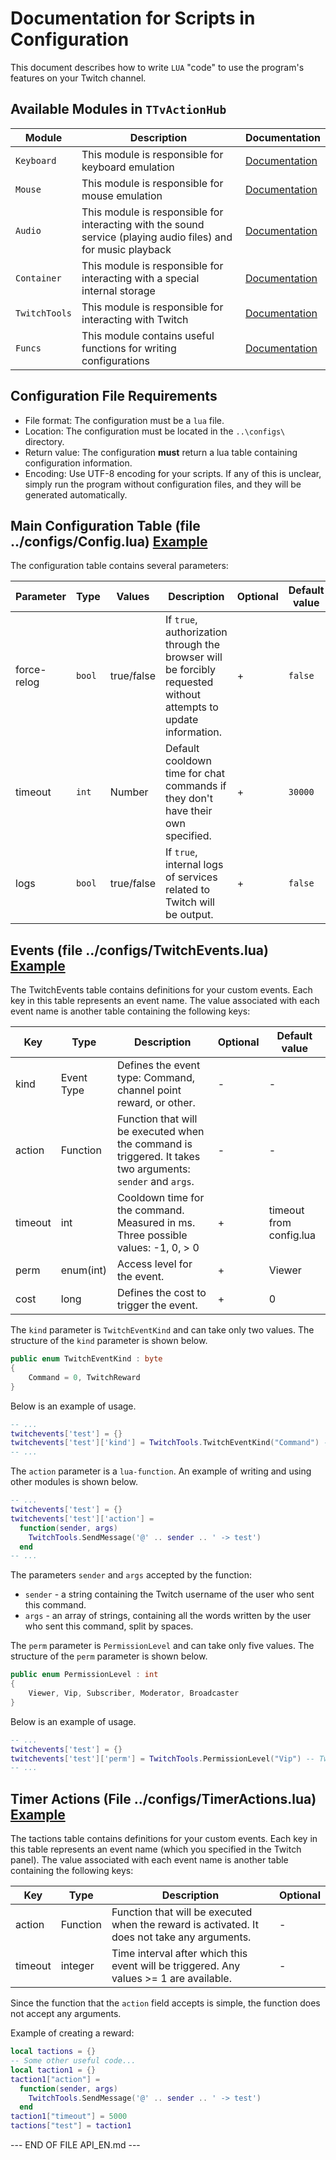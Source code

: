 # Documentation for Scripts in Configuration

This document describes how to write `LUA` "code" to use the program's features on your Twitch channel.

## Available Modules in `TTvActionHub`

| Module        | Description                                                                                                    | Documentation                           |
|---------------|----------------------------------------------------------------------------------------------------------------|-----------------------------------------|
| `Keyboard`    | This module is responsible for keyboard emulation                                                              | [Documentation](API/ENG/Keyboard.md)    |
| `Mouse`       | This module is responsible for mouse emulation                                                                 | [Documentation](API/ENG/Mouse.md)       |
| `Audio`       | This module is responsible for interacting with the sound service (playing audio files) and for music playback | [Documentation](API/ENG/Audio.md)       |
| `Container`   | This module is responsible for interacting with a special internal storage                                     | [Documentation](API/ENG/Container.md)   |
| `TwitchTools` | This module is responsible for interacting with Twitch                                                         | [Documentation](API/ENG/TwitchTools.md) |
| `Funcs`       | This module contains useful functions for writing configurations                                               | [Documentation](API/ENG/Funcs.md)       |

## Configuration File Requirements

- File format: The configuration must be a `lua` file.
- Location: The configuration must be located in the `..\configs\` directory.
- Return value: The configuration **must** return a lua table containing configuration information.
- Encoding: Use UTF-8 encoding for your scripts.
  If any of this is unclear, simply run the program without configuration files, and they will be generated automatically.

## Main Configuration Table (file ../configs/Config.lua) [Example](example/Config.md)

The configuration table contains several parameters:

| Parameter   | Type   | Values     | Description                                                                                                     | Optional | Default value |
|-------------|--------|------------|-----------------------------------------------------------------------------------------------------------------|----------|---------------|
| force-relog | `bool` | true/false | If `true`, authorization through the browser will be forcibly requested without attempts to update information. | +        | `false`       |
| timeout     | `int`  | Number     | Default cooldown time for chat commands if they don't have their own specified.                                 | +        | `30000`       |
| logs        | `bool` | true/false | If `true`, internal logs of services related to Twitch will be output.                                          | +        | `false`       |

## Events (file ../configs/TwitchEvents.lua) [Example](example/TwitchEvents.md)

The TwitchEvents table contains definitions for your custom events. Each key in this table represents an event name. The value associated with each event name is another table containing the following keys:

| Key     | Type       | Description                                                                                                | Optional | Default value           |
|---------|------------|------------------------------------------------------------------------------------------------------------|----------|-------------------------|
| kind    | Event Type | Defines the event type: Command, channel point reward, or other.                                           | -        | -                       |
| action  | Function   | Function that will be executed when the command is triggered. It takes two arguments: `sender` and `args`. | -        | -                       |
| timeout | int        | Cooldown time for the command. Measured in ms. Three possible values: -1, 0, > 0                           | +        | timeout from config.lua |
| perm    | enum(int)  | Access level for the event.                                                                                | +        | Viewer                  |
| cost    | long       | Defines the cost to trigger the event.                                                                     | +        | 0                       |

The `kind` parameter is `TwitchEventKind` and can take only two values. The structure of the `kind` parameter is shown below.

```cs
public enum TwitchEventKind : byte
{
    Command = 0, TwitchReward
}
```

Below is an example of usage.

```lua
-- ...
twitchevents['test'] = {}
twitchevents['test']['kind'] = TwitchTools.TwitchEventKind("Command") -- TwitchTools.TwitchEventKind.TwitchReward
-- ...
```

The `action` parameter is a `lua-function`. An example of writing and using other modules is shown below.

```lua
-- ...
twitchevents['test'] = {}
twitchevents['test']['action'] =
  function(sender, args)
    TwitchTools.SendMessage('@' .. sender .. ' -> test')
  end
-- ...
```

The parameters `sender` and `args` accepted by the function:

- `sender` - a string containing the Twitch username of the user who sent this command.
- `args` - an array of strings, containing all the words written by the user who sent this command, split by spaces.

The `perm` parameter is `PermissionLevel` and can take only five values. The structure of the `perm` parameter is shown below.

```cs
public enum PermissionLevel : int
{
    Viewer, Vip, Subscriber, Moderator, Broadcaster
}
```

Below is an example of usage.

```lua
-- ...
twitchevents['test'] = {}
twitchevents['test']['perm'] = TwitchTools.PermissionLevel("Vip") -- TwitchTools.PermissionLevel.Viewer
-- ...
```

## Timer Actions (File ../configs/TimerActions.lua) [Example](example/TimerActions.md)

The tactions table contains definitions for your custom events. Each key in this table represents an event name (which you specified in the Twitch panel). The value associated with each event name is another table containing the following keys:

| Key     | Type     | Description                                                                                  | Optional |
|---------|----------|----------------------------------------------------------------------------------------------|----------|
| action  | Function | Function that will be executed when the reward is activated. It does not take any arguments. | -        |
| timeout | integer  | Time interval after which this event will be triggered. Any values >= 1 are available.       | -        |

Since the function that the `action` field accepts is simple, the function does not accept any arguments.

Example of creating a reward:

```lua
local tactions = {}
-- Some other useful code...
local taction1 = {}
taction1["action"] =
  function(sender, args)
    TwitchTools.SendMessage('@' .. sender .. ' -> test')
  end
taction1["timeout"] = 5000
tactions["test"] = taction1
```

--- END OF FILE API_EN.md ---